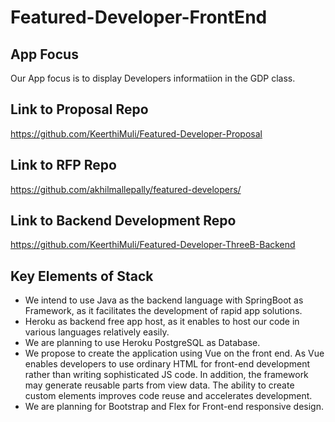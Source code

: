 # Featured-Developer-FrontEnd

## App Focus
Our App focus is to display Developers informatiion in the GDP class.
## Link to Proposal Repo
https://github.com/KeerthiMuli/Featured-Developer-Proposal
## Link to RFP Repo
https://github.com/akhilmallepally/featured-developers/
## Link to Backend Development Repo
https://github.com/KeerthiMuli/Featured-Developer-ThreeB-Backend

## Key Elements of Stack

- We intend to use Java as the backend language with SpringBoot as Framework, as it facilitates the development of rapid app solutions.
- Heroku as backend free app host, as it enables to host our code in various languages relatively easily.
- We are planning to use Heroku PostgreSQL as Database. 
-  We propose to create the application using Vue on the front end. As Vue enables developers to use ordinary HTML for front-end development rather than writing sophisticated JS code. In addition, the framework may generate reusable parts from view data. The ability to create custom elements improves code reuse and accelerates development.
- We are planning for Bootstrap and Flex for Front-end responsive design.

